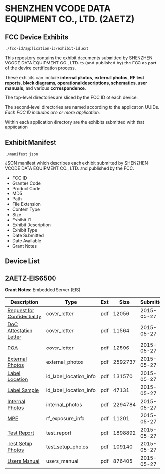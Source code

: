 # SHENZHEN VCODE DATA EQUIPMENT CO., LTD. (2AETZ)
## FCC Device Exhibits

```
./fcc-id/application-id/exhibit-id.ext
```

This repository contains the exhibit documents submitted by SHENZHEN VCODE DATA EQUIPMENT CO., LTD. to (and published by) the FCC as part of the device certification process.

These exhibits can include **internal photos**, **external photos**, **RF test reports**, **block diagrams**, **operational descriptions**, **schematics**, **user manuals**, and various **correspondence**.

The top-level directories are sliced by the FCC ID of each device.

The second-level directories are named according to the application UUIDs. *Each FCC ID includes one or more application.*

Within each application directory are the exhibits submitted with that application. 

## Exhibit Manifest

```
./manifest.json
```

JSON manifest which describes each exhibit submitted by SHENZHEN VCODE DATA EQUIPMENT CO., LTD. and published by the FCC.

- FCC ID
- Grantee Code
- Product Code
- MD5
- Path
- File Extension
- Content Type
- Size
- Exhibit ID
- Exhibit Description
- Exhibit Type
- Date Submitted
- Date Available
- Grant Notes

## Device List
## 2AETZ-EIS6500
**Grant Notes:** Embedded Server (EIS)

| Description | Type | Ext | Size | Submitted | Available |
| ----------- | ---- | --- | ---- | --------- | --------- |
| [Request for Confidentiality](2AETZ-EIS6500/cd8ff00eb409f5d471a1cab8db8d93a6/2625778.pdf) | cover_letter | pdf | 12056 | 2015-05-27 | 2015-05-27 |
| [DoC Attestation Letter](2AETZ-EIS6500/cd8ff00eb409f5d471a1cab8db8d93a6/2625779.pdf) | cover_letter | pdf | 11564 | 2015-05-27 | 2015-05-27 |
| [POA](2AETZ-EIS6500/cd8ff00eb409f5d471a1cab8db8d93a6/2625784.pdf) | cover_letter | pdf | 12596 | 2015-05-27 | 2015-05-27 |
| [External Photos](2AETZ-EIS6500/cd8ff00eb409f5d471a1cab8db8d93a6/2625781.pdf) | external_photos | pdf | 2592737 | 2015-05-27 | 2015-05-27 |
| [Label Location](2AETZ-EIS6500/cd8ff00eb409f5d471a1cab8db8d93a6/2625775.pdf) | id_label_location_info | pdf | 131570 | 2015-05-27 | 2015-05-27 |
| [Label Sample](2AETZ-EIS6500/cd8ff00eb409f5d471a1cab8db8d93a6/2625776.pdf) | id_label_location_info | pdf | 47131 | 2015-05-27 | 2015-05-27 |
| [Internal Photos](2AETZ-EIS6500/cd8ff00eb409f5d471a1cab8db8d93a6/2625782.pdf) | internal_photos | pdf | 2294784 | 2015-05-27 | 2015-05-27 |
| [MPE](2AETZ-EIS6500/cd8ff00eb409f5d471a1cab8db8d93a6/2625783.pdf) | rf_exposure_info | pdf | 11201 | 2015-05-27 | 2015-05-27 |
| [Test Report](2AETZ-EIS6500/cd8ff00eb409f5d471a1cab8db8d93a6/2625780.pdf) | test_report | pdf | 1898892 | 2015-05-27 | 2015-05-27 |
| [Test Setup Photos](2AETZ-EIS6500/cd8ff00eb409f5d471a1cab8db8d93a6/2625785.pdf) | test_setup_photos | pdf | 109140 | 2015-05-27 | 2015-05-27 |
| [Users Manual](2AETZ-EIS6500/cd8ff00eb409f5d471a1cab8db8d93a6/2625777.pdf) | users_manual | pdf | 876405 | 2015-05-27 | 2015-05-27 |
